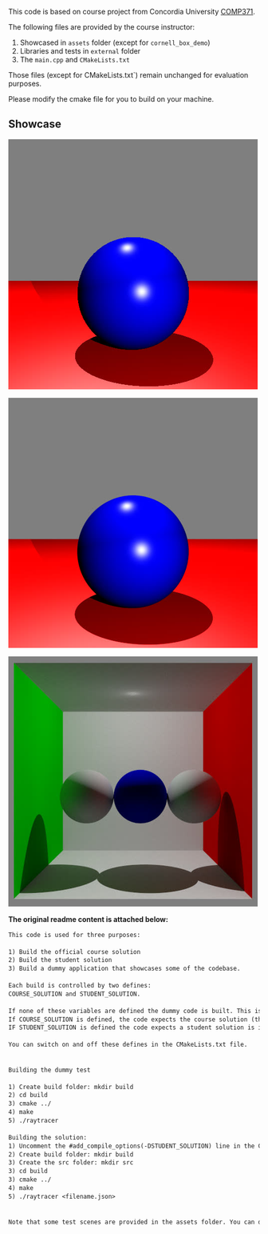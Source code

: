 This code is based on course project from Concordia University [COMP371](https://users.encs.concordia.ca/~graphics/teaching/computer-graphics/).

The following files are provided by the course instructor:

1. Showcased in `assets` folder (except for `cornell_box_demo`)
2. Libraries and tests in `external` folder
3. The `main.cpp` and `CMakeLists.txt`

Those files (except for CMakeLists.txt`) remain unchanged for evaluation purposes.

Please modify the cmake file for you to build on your machine.

## Showcase

![Direct Illumination](./student_solution/test_scene3B.jpg)

![Anti-aliasing](./student_solution/test_scene3B_aa.jpg)

![Global Illumination (Path-tracing)](./student_solution/cornell_box_demo.jpg)

**The original readme content is attached below:**

```txt
This code is used for three purposes:

1) Build the official course solution
2) Build the student solution 
3) Build a dummy application that showcases some of the codebase.

Each build is controlled by two defines:
COURSE_SOLUTION and STUDENT_SOLUTION.

If none of these variables are defined the dummy code is built. This is the default behaviour.
If COURSE_SOLUTION is defined, the code expects the course solution (this should never be defined)
IF STUDENT_SOLUTION is defined the code expects a student solution is implemented in the src folder. Have a look at the main.cpp file for the expected interface.

You can switch on and off these defines in the CMakeLists.txt file. 


Building the dummy test

1) Create build folder: mkdir build
2) cd build
3) cmake ../
4) make
5) ./raytracer

Building the solution:
1) Uncomment the #add_compile_options(-DSTUDENT_SOLUTION) line in the CMakeLists.txt 
2) Create build folder: mkdir build
3) Create the src folder: mkdir src
3) cd build
3) cmake ../
4) make
5) ./raytracer <filename.json>


Note that some test scenes are provided in the assets folder. You can do a soft link to the assets folder in the build folder for your convenience.
```
